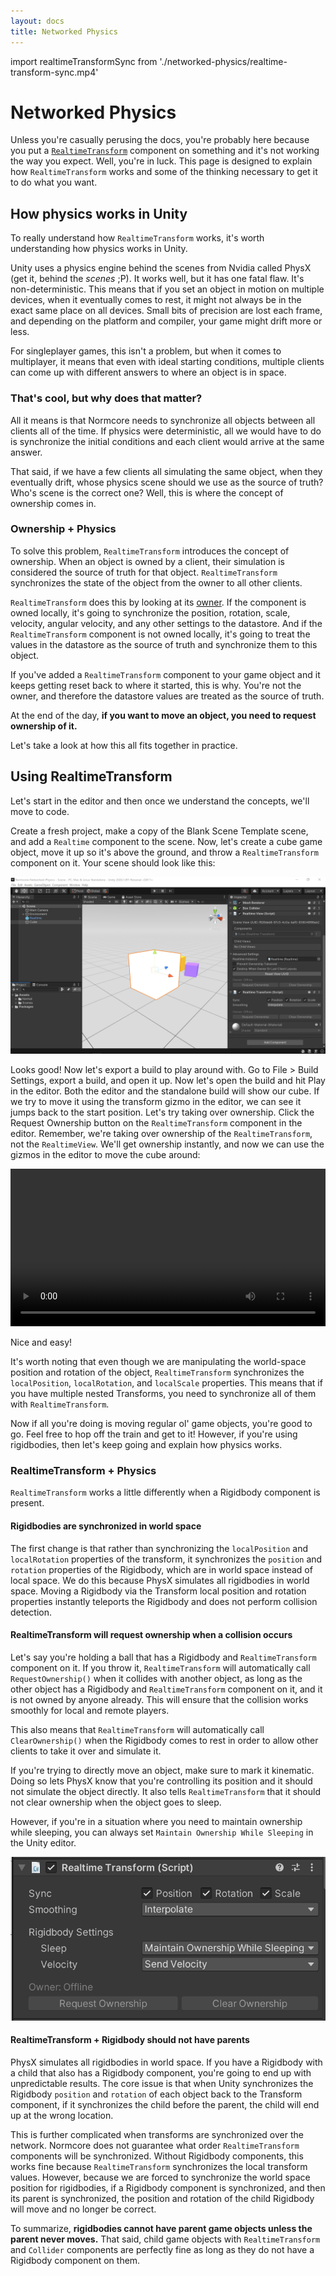 ```yaml
---
layout: docs
title: Networked Physics
---
```

import realtimeTransformSync from './networked-physics/realtime-transform-sync.mp4'

# Networked Physics
Unless you're casually perusing the docs, you're probably here because you put a [`RealtimeTransform`](./realtimetransform) component on something and it's not working the way you expect. Well, you're in luck. This page is designed to explain how `RealtimeTransform` works and some of the thinking necessary to get it to do what you want.

## How physics works in Unity

To really understand how `RealtimeTransform` works, it's worth understanding how physics works in Unity.

Unity uses a physics engine behind the scenes from Nvidia called PhysX (get it, behind the *scenes* ;P). It works well, but it has one fatal flaw. It's non-deterministic. This means that if you set an object in motion on multiple devices, when it eventually comes to rest, it might not always be in the exact same place on all devices. Small bits of precision are lost each frame, and depending on the platform and compiler, your game might drift more or less.

For singleplayer games, this isn't a problem, but when it comes to multiplayer, it means that even with ideal starting conditions, multiple clients can come up with different answers to where an object is in space.

### That's cool, but why does that matter?

All it means is that Normcore needs to synchronize all objects between all clients all of the time. If physics were deterministic, all we would have to do is synchronize the initial conditions and each client would arrive at the same answer.

That said, if we have a few clients all simulating the same object, when they eventually drift, whose physics scene should we use as the source of truth? Who's scene is the correct one? Well, this is where the concept of ownership comes in.

### Ownership + Physics

To solve this problem, `RealtimeTransform` introduces the concept of ownership. When an object is owned by a client, their simulation is considered the source of truth for that object. `RealtimeTransform` synchronizes the state of the object from the owner to all other clients.

`RealtimeTransform` does this by looking at its [owner](../room/ownership-and-lifetime-flags). If the component is owned locally, it's going to synchronize the position, rotation, scale, velocity, angular velocity, and any other settings to the datastore. And if the `RealtimeTransform` component is not owned locally, it's going to treat the values in the datastore as the source of truth and synchronize them to this object.

If you've added a `RealtimeTransform` component to your game object and it keeps getting reset back to where it started, this is why. You're not the owner, and therefore the datastore values are treated as the source of truth.

At the end of the day, **if you want to move an object, you need to request ownership of it.**

Let's take a look at how this all fits together in practice.

## Using RealtimeTransform
Let's start in the editor and then once we understand the concepts, we'll move to code.

Create a fresh project, make a copy of the Blank Scene Template scene, and add a `Realtime` component to the scene. Now, let's create a cube game object, move it up so it's above the ground, and throw a `RealtimeTransform` component on it. Your scene should look like this:

![](./networked-physics/cube-in-scene.png)

Looks good! Now let's export a build to play around with. Go to File > Build Settings, export a build, and open it up. Now let's open the build and hit Play in the editor. Both the editor and the standalone build will show our cube. If we try to move it using the transform gizmo in the editor, we can see it jumps back to the start position. Let's try taking over ownership. Click the Request Ownership button on the `RealtimeTransform` component in the editor. Remember, we're taking over ownership of the `RealtimeTransform`, not the `RealtimeView`. We'll get ownership instantly, and now we can use the gizmos in the editor to move the cube around:

<video width="100%" controls><source src={realtimeTransformSync} /></video>

Nice and easy!

It's worth noting that even though we are manipulating the world-space position and rotation of the object, `RealtimeTransform` synchronizes the `localPosition`, `localRotation`, and `localScale` properties. This means that if you have multiple nested Transforms, you need to synchronize all of them with `RealtimeTransform`.

Now if all you're doing is moving regular ol' game objects, you're good to go. Feel free to hop off the train and get to it! However, if you're using rigidbodies, then let's keep going and explain how physics works.

### RealtimeTransform + Physics

`RealtimeTransform` works a little differently when a Rigidbody component is present.

#### Rigidbodies are synchronized in world space

The first change is that rather than synchronizing the `localPosition` and `localRotation` properties of the transform, it synchronizes the `position` and `rotation` properties of the Rigidbody, which are in world space instead of local space. We do this because PhysX simulates all rigidbodies in world space. Moving a Rigidbody via the Transform local position and rotation properties instantly teleports the Rigidbody and does not perform collision detection.

#### RealtimeTransform will request ownership when a collision occurs

Let's say you're holding a ball that has a Rigidbody and `RealtimeTransform` component on it. If you throw it, `RealtimeTransform` will automatically call `RequestOwnership()` when it collides with another object, as long as the other object has a Rigidbody and `RealtimeTransform` component on it, and it is not owned by anyone already. This will ensure that the collision works smoothly for local and remote players.

This also means that `RealtimeTransform` will automatically call `ClearOwnership()` when the Rigidbody comes to rest in order to allow other clients to take it over and simulate it.

If you're trying to directly move an object, make sure to mark it kinematic. Doing so lets PhysX know that you're controlling its position and it should not simulate the object directly. It also tells `RealtimeTransform` that it should not clear ownership when the object goes to sleep.

However, if you're in a situation where you need to maintain ownership while sleeping, you can always set `Maintain Ownership While Sleeping` in the Unity editor.

![](./networked-physics/maintain-ownership-while-sleeping.png)

#### RealtimeTransform + Rigidbody should not have parents

PhysX simulates all rigidbodies in world space. If you have a Rigidbody with a child that also has a Rigidbody component, you're going to end up with unpredictable results. The core issue is that when Unity synchronizes the Rigidbody `position` and `rotation` of each object back to the Transform component, if it synchronizes the child before the parent, the child will end up at the wrong location.

This is further complicated when transforms are synchronized over the network. Normcore does not guarantee what order `RealtimeTransform` components will be synchronized. Without Rigidbody components, this works fine because `RealtimeTransform` synchronizes the local transform values. However, because we are forced to synchronize the world space position for rigidbodies, if a Rigidbody component is synchronized, and then its parent is synchronized, the position and rotation of the child Rigidbody will move and no longer be correct.

To summarize, **rigidbodies cannot have parent game objects unless the parent never moves.** That said, child game objects with `RealtimeTransform` and `Collider` components are perfectly fine as long as they do not have a Rigidbody component on them.
